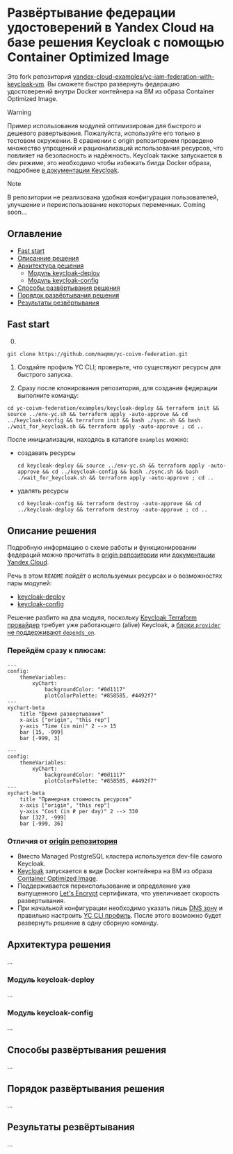 
# Развёртывание федерации удостоверений в Yandex Cloud на базе решения Keycloak c помощью Container Optimized Image 

Это fork репозитория [yandex-cloud-examples/yc-iam-federation-with-keycloak-vm](https://github.com/yandex-cloud-examples/yc-iam-federation-with-keycloak-vm). Вы сможете быстро развернуть федерацию удостоверений внутри Docker контейнера на ВМ из образа Container Optimized Image. 

> [!WARNING]  
> Пример использования модулей оптимизирован для быстрого и дешевого равертывания. Пожалуйста, используйте его только в тестовом окружении. В сравнении с origin репозиторием проведено множество упрощений и рационализаций использования ресурсов, что повлияет на безопасность и надёжность. Keycloak также запускается в dev режиме, это необходимо чтобы избежать билда Docker образа, подробнее [в документации Keycloak](https://keycloak.org/server/containers#_trying_keycloak_in_development_mode).

> [!NOTE]  
> В репозитории не реализована удобная конфигурация пользователей, улучшение и переиспользование некоторых переменных. Coming soon...

## Оглавление
* [Fast start](#fast-start)
* [Описанние решения](#overview)
* [Архитектура решения](#arch)
    * [Модуль keycloak-deploy](#keycloak-deploy)
    * [Модуль keycloak-config](#keycloak-config)
* [Способы развёртывания решения](#deploy-ways)
* [Порядок развёртывания решения](#deploy)
* [Результаты резвёртывания](#results)

## Fast start <a id="fast-start"/></a>

0. 

```
git clone https://github.com/maqmm/yc-coivm-federation.git
```

1. Создайте профиль YC CLI; проверьте, что существуют ресурсы для быстрого запуска.

2. Сразу после клонирования репозитория, для создания федерации выполните команду:

```
cd yc-coivm-federation/examples/keycloak-deploy && terraform init && source ../env-yc.sh && terraform apply -auto-approve && cd ../keycloak-config && terraform init && bash ./sync.sh && bash ./wait_for_keycloak.sh && terraform apply -auto-approve ; cd ..
```

После инициализации, находясь в каталоге `examples` можно:

* создавать ресурсы
  
  ```
  cd keycloak-deploy && source ../env-yc.sh && terraform apply -auto-approve && cd ../keycloak-config && bash ./sync.sh && bash ./wait_for_keycloak.sh && terraform apply -auto-approve ; cd ..
  ```

* удалять ресурсы

  ```
  cd keycloak-config && terraform destroy -auto-approve && cd ../keycloak-deploy && terraform destroy -auto-approve ; cd ..
  ```

## Описание решения <a id="overview"/></a>
Подробную информацию о схеме работы и функционировании федераций можно прочитать в [origin репозитории](https://github.com/yandex-cloud-examples/yc-iam-federation-with-keycloak-vm?tab=readme-ov-file#overview) или [документации Yandex Cloud](https://yandex.cloud/ru/docs/organization/concepts/add-federation). 

Речь в этом `README` пойдёт о используемых ресурсах и о возможностях пары модулей: 
* [keycloak-deploy](#keycloak-deploy)
* [keycloak-config](#keycloak-config)

Решение разбито на два модуля, поскольку [Keycloak Terraform провайдер](https://github.com/keycloak/terraform-provider-keycloak) требует уже работающего (alive) Keycloak, а [блоки `provider` не поддерживают `depends_on`](https://discuss.hashicorp.com/t/depends-on-in-providers/42632).

### Перейдём сразу к плюсам:


```mermaid
---
config:
    themeVariables:
        xyChart:
            backgroundColor: "#0d1117"
            plotColorPalette: "#858585, #4492f7"
---
xychart-beta
    title "Время развертывания"
    x-axis ["origin", "this rep"]
    y-axis "Time (in min)" 2 --> 15
    bar [15, -999]
    bar [-999, 3]
```

```mermaid
---
config:
    themeVariables:
        xyChart:
            backgroundColor: "#0d1117"
            plotColorPalette: "#858585, #4492f7"
---
xychart-beta
    title "Примерная стоимость ресурсов"
    x-axis ["origin", "this rep"]
    y-axis "Cost (in ₽ per day)" 2 --> 330
    bar [327, -999]
    bar [-999, 36]
```

### Отличия от [origin репозитория](https://github.com/yandex-cloud-examples/yc-iam-federation-with-keycloak-vm?tab=readme-ov-file#overview)
* Вместо Managed PostgreSQL кластера используется dev-file самого Keycloak.
* [Keycloak](https://keycloak.org/server/containers) запускается в виде Docker контейнера на ВМ из образа [Container Optimized Image](https://yandex.cloud/ru/docs/cos/concepts/).
* Поддерживается переиспользование и определение уже выпущенного [Let's Encrypt](https://letsencrypt.org/) сертификата, что увеличивает скорость развертывания.
* При начальной конфигурации необходимо указать лишь [DNS зону](https://yandex.cloud/ru/docs/dns/concepts/dns-zone#public-zones) и правильно настроить [YC CLI профиль](https://yandex.cloud/ru/docs/cli/operations/authentication/user). После этого возможно будет развернуть решение в одну сборную команду.

## Архитектура решения <a id="arch"/></a>
...

### Модуль keycloak-deploy <a id="keycloak-deploy"/></a>
...

### Модуль keycloak-config <a id="keycloak-config"/></a>
...

## Способы развёртывания решения <a id="deploy-ways"/></a>
...

## Порядок развёртывания решения <a id="deploy"/></a>
...

## Результаты резвёртывания <a id="results"/></a>
...